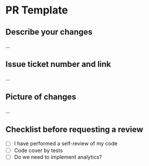 # PR Template

## Describe your changes

...

## Issue ticket number and link

...

## Picture of changes

...

## Checklist before requesting a review

- [ ] I have performed a self-review of my code
- [ ] Code cover by tests
- [ ] Do we need to implement analytics?
